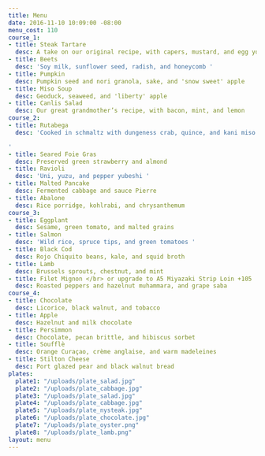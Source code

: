 ```yaml
---
title: Menu
date: 2016-11-10 10:09:00 -08:00
menu_cost: 110
course_1:
- title: Steak Tartare
  desc: A take on our original recipe, with capers, mustard, and egg yolk
- title: Beets
  desc: 'Soy milk, sunflower seed, radish, and honeycomb '
- title: Pumpkin
  desc: Pumpkin seed and nori granola, sake, and 'snow sweet' apple
- title: Miso Soup
  desc: Geoduck, seaweed, and 'liberty' apple
- title: Canlis Salad
  desc: Our great grandmother’s recipe, with bacon, mint, and lemon
course_2:
- title: Rutabega
  desc: 'Cooked in schmaltz with dungeness crab, quince, and kani miso

'
- title: Seared Foie Gras
  desc: Preserved green strawberry and almond
- title: Ravioli
  desc: 'Uni, yuzu, and pepper yubeshi '
- title: Malted Pancake
  desc: Fermented cabbage and sauce Pierre
- title: Abalone
  desc: Rice porridge, kohlrabi, and chrysanthemum
course_3:
- title: Eggplant
  desc: Sesame, green tomato, and malted grains
- title: Salmon
  desc: 'Wild rice, spruce tips, and green tomatoes '
- title: Black Cod
  desc: Rojo Chiquito beans, kale, and squid broth
- title: Lamb
  desc: Brussels sprouts, chestnut, and mint
- title: Filet Mignon </br> or upgrade to A5 Miyazaki Strip Loin +105
  desc: Roasted peppers and hazelnut muhammara, and grape saba
course_4:
- title: Chocolate
  desc: Licorice, black walnut, and tobacco
- title: Apple
  desc: Hazelnut and milk chocolate
- title: Persimmon
  desc: Chocolate, pecan brittle, and hibiscus sorbet
- title: Soufflè
  desc: Orange Curaçao, crème anglaise, and warm madeleines
- title: Stilton Cheese
  desc: Port glazed pear and black walnut bread
plates:
  plate1: "/uploads/plate_salad.jpg"
  plate2: "/uploads/plate_cabbage.jpg"
  plate3: "/uploads/plate_salad.jpg"
  plate4: "/uploads/plate_cabbage.jpg"
  plate5: "/uploads/plate_nysteak.jpg"
  plate6: "/uploads/plate_chocolate.jpg"
  plate7: "/uploads/plate_oyster.png"
  plate8: "/uploads/plate_lamb.png"
layout: menu
---
```


